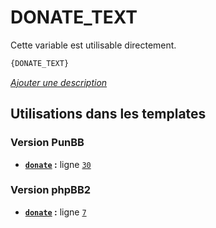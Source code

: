 # DONATE_TEXT


Cette variable est utilisable directement.

```html
{DONATE_TEXT}
```

[*Ajouter une description*](https://fa-tvars.appspot.com/var/DONATE_TEXT)

## Utilisations dans les templates

### Version PunBB
* __[`donate`](../tpl/var/punbb/donate.md#readme) :__ ligne [`30`](../tpl/src/punbb/donate.tpl#L30)

### Version phpBB2
* __[`donate`](../tpl/var/subsilver/donate.md#readme) :__ ligne [`7`](../tpl/src/subsilver/donate.tpl#L7)